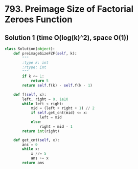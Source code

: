 # 793. Preimage Size of Factorial Zeroes Function

## Solution 1 (time O(log(k)^2), space O(1))

```python
class Solution(object):
    def preimageSizeFZF(self, k):
        """
        :type k: int
        :rtype: int
        """
        if k <= 1:
            return 5
        return self.f(k) - self.f(k - 1)
    
    def f(self, x):
        left, right = 0, 1e10
        while left < right:
            mid = (left + right + 1) // 2
            if self.get_cnt(mid) <= x:
                left = mid
            else:
                right = mid - 1
        return int(right)

    def get_cnt(self, x):
        ans = 0
        while x:
            x //= 5
            ans += x
        return ans
```
